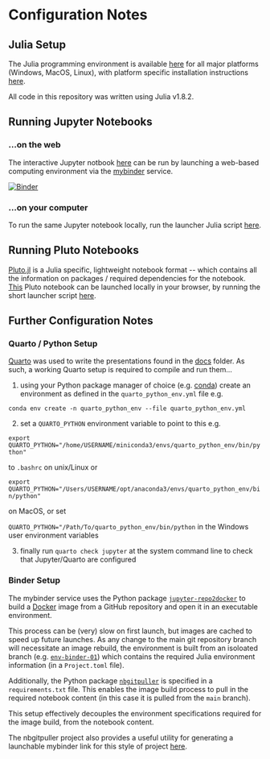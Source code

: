 # Configuration Notes

## Julia Setup
The Julia programming environment is available [here](https://julialang.org/downloads/) for all major platforms (Windows, MacOS, Linux), with platform specific installation instructions [here](https://julialang.org/downloads/platform/).

All code in this repository was written using Julia v1.8.2. 

## Running Jupyter Notebooks
### ...on the web
The interactive Jupyter notbook [here](../code/01-basic-SIR/01-basic-SIR.ipynb) can be run by launching a web-based computing environment via the [mybinder](https://mybinder.org) service.

[![Binder](https://mybinder.org/badge_logo.svg)](https://mybinder.org/v2/gh/jakeybob/abm-dsap/env-binder-01?urlpath=git-pull%3Frepo%3Dhttps%253A%252F%252Fgithub.com%252Fjakeybob%252Fabm-dsap%26urlpath%3Dtree%252Fabm-dsap%252Fcode%252F01-basic-SIR%252F01-basic-SIR.ipynb%26branch%3Dmain)

### ...on your computer
To run the same Jupyter notebook locally, run the launcher Julia script [here](../code/01-basic-SIR/01-basic-SIR-jupyter-setup.jl). 

## Running Pluto Notebooks
[Pluto.jl](https://github.com/fonsp/Pluto.jl) is a Julia specific, lightweight notebook format -- which contains all the information on packages / required dependencies for the notebook. [This](../code/01-basic-SIR/01-basic-SIR-pluto.jl) Pluto notebook can be launched locally in your browser, by running the short launcher script [here](../code/01-basic-SIR/01-basic-SIR-pluto-setup.jl).


## Further Configuration Notes
### Quarto / Python Setup

[Quarto](https://quarto.org) was used to write the presentations found in the [docs](docs) folder. As such, a working Quarto setup is required to compile and run them...

1. using your Python package manager of choice (e.g. [conda](https://docs.conda.io/en/latest/)) create an environment as defined in the `quarto_python_env.yml` file e.g. 

`conda env create -n quarto_python_env --file quarto_python_env.yml`

2. set a `QUARTO_PYTHON` environment variable to point to this e.g. 

`export QUARTO_PYTHON="/home/USERNAME/miniconda3/envs/quarto_python_env/bin/python"` 

to `.bashrc` on unix/Linux or

`export QUARTO_PYTHON="/Users/USERNAME/opt/anaconda3/envs/quarto_python_env/bin/python"` 

on MacOS, or set 

`QUARTO_PYTHON="/Path/To/quarto_python_env/bin/python` in the Windows user environment variables

3. finally run `quarto check jupyter` at the system command line to check that Jupyter/Quarto are configured 


### Binder Setup
The mybinder service uses the Python package [`jupyter-repo2docker`](https://repo2docker.readthedocs.io/en/latest/index.html) to build a [Docker](https://www.docker.com) image from a GitHub repository and open it in an executable environment.

This process can be (very) slow on first launch, but images are cached to speed up future launches. As any change to the main git repository branch will necessitate an image rebuild, the environment is built from an isoloated branch (e.g. [`env-binder-01`](https://github.com/jakeybob/abm-dsap/tree/env-binder-01)) which contains the required Julia environment information (in a `Project.toml` file).

Additionally, the Python package [`nbgitpuller`](https://jupyterhub.github.io/nbgitpuller/install.html) is specified in a `requirements.txt` file. This enables the image build process to pull in the required notebook content (in this case it is pulled from the `main` branch).

This setup effectively decouples the environment specifications required for the image build, from the notebook content.

The nbgitpuller project also provides a useful utility for generating a launchable mybinder link for this style of project [here](https://jupyterhub.github.io/nbgitpuller/link?tab=binder).
